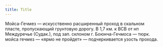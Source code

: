 ```yaml
---
title: Title
---
```


Мойса-Гечмез — искусственно расширенный проход в скальном пласте, пропускающий
грунтовую дорогу. В 1,7 км. к ВСВ от нп Междуречье (Судак.), под зап. склоном г.
Боюнча-Гечмоса — тюрк. мойса гечмез — «ярмо не пройдет» — подчеркивается узость
прохода.
